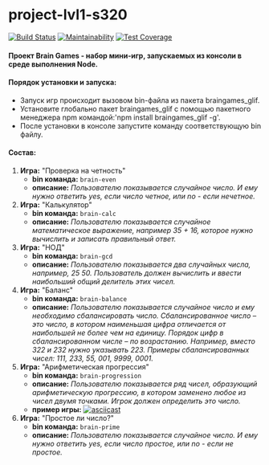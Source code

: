 # project-lvl1-s320

[![Build Status](https://travis-ci.org/RomanVr/project-lvl1-s320.svg?branch=master)](https://travis-ci.org/RomanVr/project-lvl1-s320) [![Maintainability](https://api.codeclimate.com/v1/badges/edb86d332f2272a065d7/maintainability)](https://codeclimate.com/github/RomanVr/project-lvl1-s320/maintainability) [![Test Coverage](https://api.codeclimate.com/v1/badges/edb86d332f2272a065d7/test_coverage)](https://codeclimate.com/github/RomanVr/project-lvl1-s320/test_coverage)

#### Проект Brain Games - набор мини-игр, запускаемых из консоли в среде выполнения Node.
#### Порядок установки и запуска:
  - Запуск игр происходит вызовом bin-файла из пакета braingames_glif.
  - Установите глобально пакет braingames_glif с помощью пакетного менеджера npm командой:'npm install braingames_glif -g'.
  - После установки в консоле запустите команду соответствующую bin файлу.



#### Состав:
1. **Игра:** "Проверка на четность"
    - **bin команда:** `brain-even`
    - **описание:** *Пользователю показывается случайное число. И ему нужно ответить yes, если число четное, или no - если нечетное.*
2. **Игра:** "Калькулятор"
    - **bin команда:** `brain-calc`
    - **описание:** *Пользователю показывается случайное математическое выражение, например 35 + 16, которое нужно вычислить и записать правильный ответ.*
3. **Игра:** "НОД"
    - **bin команда:** `brain-gcd`
    - **описание:** *Пользователю показывается два случайных числа, например, 25 50. Пользователь должен вычислить и ввести наибольший общий делитель этих чисел.*
4. **Игра:** "Баланс"
    - **bin команда:** `brain-balance`
    - **описание:** *Пользователю показывается случайное число и ему необходимо сбалансировать число. Сбалансированное число – это число, в котором наименьшая цифра отличается от наибольшей не более чем на единицу. Порядок цифр в сбалансированном числе – по возрастанию. Например, вместо 322 и 232 нужно указывать 223. Примеры сбалансированных чисел: 111, 233, 55, 001, 9999, 0001.*
5. **Игра:** "Арифметическая прогрессия"
      - **bin команда:** `brain-progression`
      - **описание:** *Пользователю показывается ряд чисел, образующий арифметическую прогрессию, в котором заменено любое из чисел двумя точками. Игрок должен определить это число.*
      - **пример игры:** [![asciicast](https://asciinema.org/a/360B1UjDb2LV7HR9VwCQnwV7g.png)](https://asciinema.org/a/360B1UjDb2LV7HR9VwCQnwV7g)
6. **Игра:** "Простое ли число?"
      - **bin команда:** `brain-prime`
      - **описание:** *Пользователю показывается случайное число. И ему нужно ответить yes, если число простое, или no - если не простое.*
